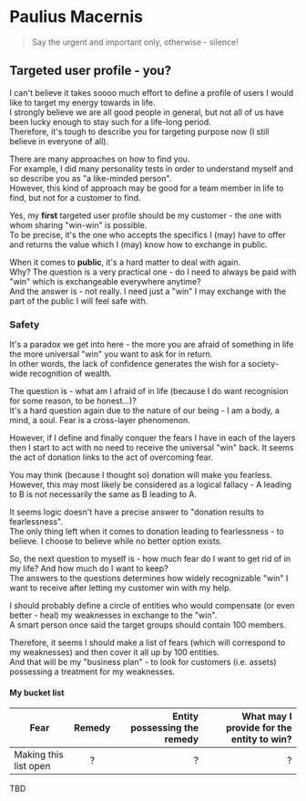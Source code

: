 # Paulius Macernis

> Say the urgent and important only, otherwise - silence!


## Targeted user profile - you?

I can't believe it takes soooo much effort to define a profile of users I would like to target my energy towards in life.  
I strongly believe we are all good people in general, but not all of us have been lucky enough to stay such for a life-long period.  
Therefore, it's tough to describe you for targeting purpose now (I still believe in everyone of all).  

There are many approaches on how to find you.  
For example, I did many personality tests in order to understand myself and so describe you as "a like-minded person".  
However, this kind of approach may be good for a team member in life to find, but not for a customer to find. 

Yes, my **first** targeted user profile should be my customer - the one with whom sharing "win-win" is possible.  
To be precise, it's the one who accepts the specifics I (may) have to offer and returns the value which I (may) know how to exchange in public.  

When it comes to **public**, it's a hard matter to deal with again.  
Why? The question is a very practical one - do I need to always be paid with "win" which is exchangeable everywhere anytime?  
And the answer is - not really. I need just a "win" I may exchange with the part of the public I will feel safe with.  

### Safety  

It's a paradox we get into here - the more you are afraid of something in life the more universal "win" you want to ask for in return.  
In other words, the lack of confidence generates the wish for a society-wide recognition of wealth.  

The question is - what am I afraid of in life (because I do want recognision for some reason, to be honest...)?  
It's a hard question again due to the nature of our being - I am a body, a mind, a soul. Fear is a cross-layer phenomenon.  

However, if I define and finally conquer the fears I have in each of the layers then I start to act with no need to receive the universal "win" back.
It seems the act of donation links to the act of overcoming fear.  

You may think (because I thought so) donation will make you fearless.  
However, this may most likely be considered as a logical fallacy - A leading to B is not necessarily the same as B leading to A.  

It seems logic doesn't have a precise answer to "donation results to fearlessness".  
The only thing left when it comes to donation leading to fearlessness - to believe. I choose to believe while no better option exists.  

So, the next question to myself is - how much fear do I want to get rid of in my life? And how much do I want to keep?  
The answers to the questions determines how widely recognizable "win" I want to receive after letting my customer win with my help.  

I should probably define a circle of entities who would compensate (or even better - heal) my weaknesses in exchange to the "win".  
A smart person once said the target groups should contain 100 members.  

Therefore, it seems I should make a list of fears (which will correspond to my weaknesses) and then cover it all up by 100 entities.  
And that will be my "business plan" - to look for customers (i.e. assets) possessing a treatment for my weaknesses.  

#### My bucket list

| Fear                    | Remedy        | Entity possessing the remedy  | What may I provide for the entity to win? |
| ----------------------- |:-------------:| -----------------------------:| -----------------------------------------:|
| Making this list open   | ?             | ?                             | ?                                         |

TBD
